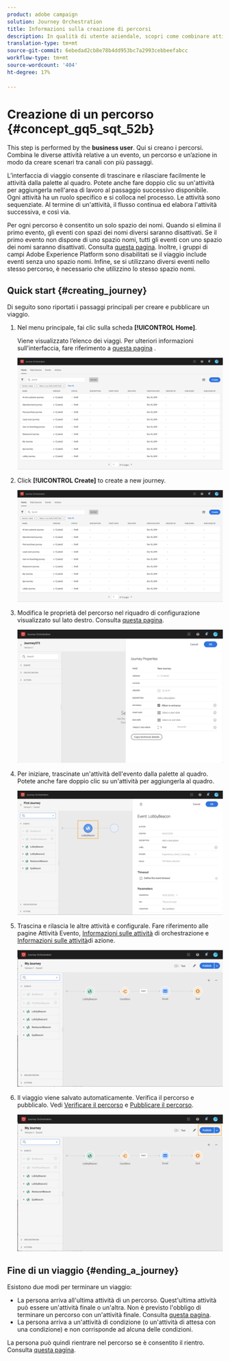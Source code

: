 ```yaml
---
product: adobe campaign
solution: Journey Orchestration
title: Informazioni sulla creazione di percorsi
description: In qualità di utente aziendale, scopri come combinare attività di evento, orchestrazione e azione per creare un percorso.
translation-type: tm+mt
source-git-commit: 6ebedad2cb8e78b4dd953bc7a2993cebbeefabcc
workflow-type: tm+mt
source-wordcount: '404'
ht-degree: 17%

---
```



# Creazione di un percorso {#concept_gq5_sqt_52b}

This step is performed by the **business user**. Qui si creano i percorsi. Combina le diverse attività relative a un evento, un percorso e un’azione in modo da creare scenari tra canali con più passaggi.

L’interfaccia di viaggio consente di trascinare e rilasciare facilmente le attività dalla palette al quadro. Potete anche fare doppio clic su un&#39;attività per aggiungerla nell&#39;area di lavoro al passaggio successivo disponibile. Ogni attività ha un ruolo specifico e si colloca nel processo. Le attività sono sequenziate. Al termine di un&#39;attività, il flusso continua ed elabora l&#39;attività successiva, e così via.

Per ogni percorso è consentito un solo spazio dei nomi. Quando si elimina il primo evento, gli eventi con spazi dei nomi diversi saranno disattivati. Se il primo evento non dispone di uno spazio nomi, tutti gli eventi con uno spazio dei nomi saranno disattivati. Consulta [questa pagina](../event/selecting-the-namespace.md). Inoltre, i gruppi di campi Adobe Experience Platform sono disabilitati se il viaggio include eventi senza uno spazio nomi. Infine, se si utilizzano diversi eventi nello stesso percorso, è necessario che utilizzino lo stesso spazio nomi.

## Quick start {#creating_journey}

Di seguito sono riportati i passaggi principali per creare e pubblicare un viaggio.

1. Nel menu principale, fai clic sulla scheda **[!UICONTROL Home]**.

   Viene visualizzato l’elenco dei viaggi. Per ulteriori informazioni sull&#39;interfaccia, fare riferimento a [questa pagina](../building-journeys/using-the-journey-designer.md) .

   ![](../assets/journey30.png)

1. Click **[!UICONTROL Create]** to create a new journey.

   ![](../assets/journey31.png)

1. Modifica le proprietà del percorso nel riquadro di configurazione visualizzato sul lato destro. Consulta [questa pagina](../building-journeys/changing-properties.md).

   ![](../assets/journey32.png)

1. Per iniziare, trascinate un&#39;attività dell&#39;evento dalla palette al quadro. Potete anche fare doppio clic su un&#39;attività per aggiungerla al quadro.

   ![](../assets/journey33.png)

1. Trascina e rilascia le altre attività e configurale. Fare riferimento alle pagine Attività [](../building-journeys/event-activities.md)Evento, [Informazioni sulle attività](../building-journeys/about-orchestration-activities.md) di orchestrazione e [Informazioni sulle attività](../building-journeys/about-action-activities.md)di azione.

   ![](../assets/journey34.png)

1. Il viaggio viene salvato automaticamente. Verifica il percorso e pubblicalo. Vedi [Verificare il percorso](../building-journeys/testing-the-journey.md) e [Pubblicare il percorso](../building-journeys/publishing-the-journey.md).

   ![](../assets/journey36.png)

## Fine di un viaggio {#ending_a_journey}

Esistono due modi per terminare un viaggio:

* La persona arriva all&#39;ultima attività di un percorso. Quest&#39;ultima attività può essere un&#39;attività finale o un&#39;altra. Non è previsto l&#39;obbligo di terminare un percorso con un&#39;attività finale. Consulta [questa pagina](../building-journeys/end-activity.md).
* La persona arriva a un&#39;attività di condizione (o un&#39;attività di attesa con una condizione) e non corrisponde ad alcuna delle condizioni.

La persona può quindi rientrare nel percorso se è consentito il rientro. Consulta [questa pagina](../building-journeys/changing-properties.md).
